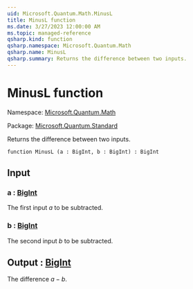 ```yaml
---
uid: Microsoft.Quantum.Math.MinusL
title: MinusL function
ms.date: 3/27/2023 12:00:00 AM
ms.topic: managed-reference
qsharp.kind: function
qsharp.namespace: Microsoft.Quantum.Math
qsharp.name: MinusL
qsharp.summary: Returns the difference between two inputs.
---
```


# MinusL function

Namespace: [Microsoft.Quantum.Math](xref:Microsoft.Quantum.Math)

Package: [Microsoft.Quantum.Standard](https://nuget.org/packages/Microsoft.Quantum.Standard)


Returns the difference between two inputs.

```qsharp
function MinusL (a : BigInt, b : BigInt) : BigInt
```


## Input

### a : [BigInt](xref:microsoft.quantum.qsharp.valueliterals#bigint-literals)

The first input $a$ to be subtracted.


### b : [BigInt](xref:microsoft.quantum.qsharp.valueliterals#bigint-literals)

The second input $b$ to be subtracted.



## Output : [BigInt](xref:microsoft.quantum.qsharp.valueliterals#bigint-literals)

The difference $a - b$.